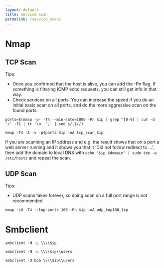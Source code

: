```yaml
---
layout: default
title: Service scan
permalink: /service_scan/
---
```

# Nmap
## TCP Scan
Tips:
- Once you confirmed that the host is alive, you can add the -Pn flag. If something is filtering ICMP echo requests, you can still get info in that way.
- Check services on all ports. You can increase the speed if you do an initial basic scan on all ports, and do the more aggressive scan on the found ports.

```
ports=$(nmap -p- -T4 --min-rate=1000 -Pn $ip | grep ^[0-9] | cut -d '/' -f1 | tr '\n' ',' | sed s/,$//)
```
```
nmap -T4 -A -v -p$ports $ip -oA tcp_scan_$ip
```
If you are scanning an IP address and e.g. the result shows that on a port a web server running and it shows you that it 'Did not follow redirect to ...', then add the domain to local DNS with `echo "$ip $domain" | sudo tee -a /etc/hosts` and repeat the scan.

## UDP Scan
Tips:
- UDP scans takes forever, so doing scan on a full port range is not recommended

```
nmap -sU -T4 --top-ports 100 -Pn $ip -oA udp_top100_$ip
```



# Smbclient
```
smbclient -N -L \\\\$ip
```

```
smbclient -N -L \\\\$ip\\users
```

```
smbclient -U bob \\\\$ip\\users
```

